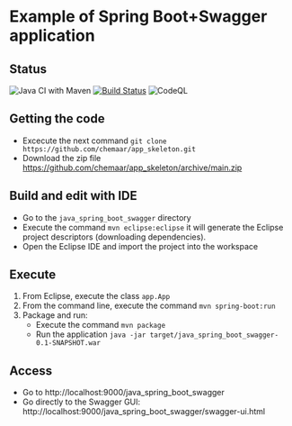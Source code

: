 # Example of Spring Boot+Swagger application

## Status

![Java CI with Maven](https://github.com/chemaar/app_skeleton/workflows/Java%20CI%20with%20Maven/badge.svg)
[![Build Status](https://travis-ci.org/chemaar/app_skeleton.svg?branch=main)](https://travis-ci.org/chemaar/app_skeleton)
![CodeQL](https://github.com/chemaar/app_skeleton/workflows/CodeQL/badge.svg)

## Getting the code

- Excecute the next command `git clone https://github.com/chemaar/app_skeleton.git`
- Download the zip file https://github.com/chemaar/app_skeleton/archive/main.zip

## Build and edit with IDE

- Go to the `java_spring_boot_swagger` directory
- Execute the command `mvn eclipse:eclipse` it will generate the Eclipse project descriptors (downloading dependencies).
- Open the Eclipse IDE and import the project into the workspace

## Execute
1. From Eclipse, execute the class `app.App`
2. From the command line, execute the command `mvn spring-boot:run`
3. Package and run:
   - Execute the command `mvn package`
   - Run the application `java -jar target/java_spring_boot_swagger-0.1-SNAPSHOT.war`

## Access
- Go to http://localhost:9000/java_spring_boot_swagger
- Go directly to the Swagger GUI: http://localhost:9000/java_spring_boot_swagger/swagger-ui.html

